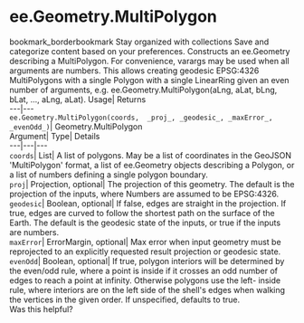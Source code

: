  
#  ee.Geometry.MultiPolygon 
bookmark_borderbookmark Stay organized with collections  Save and categorize content based on your preferences.
Constructs an ee.Geometry describing a MultiPolygon. 
For convenience, varargs may be used when all arguments are numbers. This allows creating geodesic EPSG:4326 MultiPolygons with a single Polygon with a single LinearRing given an even number of arguments, e.g. ee.Geometry.MultiPolygon(aLng, aLat, bLng, bLat, ..., aLng, aLat).
Usage| Returns  
---|---  
`ee.Geometry.MultiPolygon(coords,  _proj_, _geodesic_, _maxError_, _evenOdd_)`| Geometry.MultiPolygon  
Argument| Type| Details  
---|---|---  
`coords`| List| A list of polygons. May be a list of coordinates in the GeoJSON 'MultiPolygon' format, a list of ee.Geometry objects describing a Polygon, or a list of numbers defining a single polygon boundary.  
`proj`| Projection, optional| The projection of this geometry. The default is the projection of the inputs, where Numbers are assumed to be EPSG:4326.  
`geodesic`| Boolean, optional| If false, edges are straight in the projection. If true, edges are curved to follow the shortest path on the surface of the Earth. The default is the geodesic state of the inputs, or true if the inputs are numbers.  
`maxError`| ErrorMargin, optional| Max error when input geometry must be reprojected to an explicitly requested result projection or geodesic state.  
`evenOdd`| Boolean, optional| If true, polygon interiors will be determined by the even/odd rule, where a point is inside if it crosses an odd number of edges to reach a point at infinity. Otherwise polygons use the left- inside rule, where interiors are on the left side of the shell's edges when walking the vertices in the given order. If unspecified, defaults to true.  
Was this helpful?
